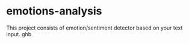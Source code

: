 # emotions-analysis
This project consists of emotion/sentiment detector based on your text input.
ghb
